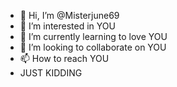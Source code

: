 - 👋 Hi, I’m @Misterjune69
- 👀 I’m interested in YOU
- 🌱 I’m currently learning to love YOU
- 💞️ I’m looking to collaborate on YOU
- 📫 How to reach YOU
- JUST KIDDING

<!---
Misterjune69/Misterjune69 is a ✨ special ✨ repository because its `README.md` (this file) appears on your GitHub profile.
You can click the Preview link to take a look at your changes.
--->
